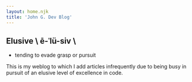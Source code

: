 ```yaml
---
layout: home.njk 
title: 'John G. Dev Blog'
---
```


## Elusive  \ ē-ˈlü-siv \
- tending to evade grasp or pursuit

This is my weblog to which I add articles infrequently due to being busy in pursuit of an elusive level of excellence in code.
